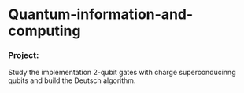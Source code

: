 # Quantum-information-and-computing

### Project:
Study the implementation 2-qubit gates with charge
superconducinng qubits and build the Deutsch algorithm. 
